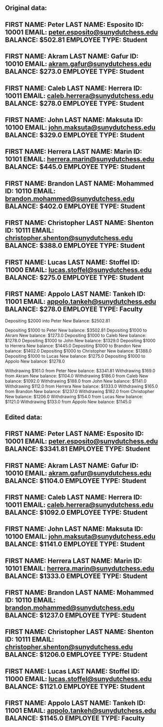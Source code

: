 Original data:
--------------
 FIRST NAME: Peter
 LAST NAME: Esposito
 ID: 10001
 EMAIL: peter.esposito@sunydutchess.edu
 BALANCE: $502.81
 EMPLOYEE TYPE: Student
--------------
 FIRST NAME: Akram
 LAST NAME: Gafur
 ID: 10010
 EMAIL: akram.gafur@sunydutchess.edu   
 BALANCE: $273.0
 EMPLOYEE TYPE: Student
--------------
 FIRST NAME: Caleb
 LAST NAME: Herrera
 ID: 10011
 EMAIL: caleb.herrera@sunydutchess.edu 
 BALANCE: $278.0
 EMPLOYEE TYPE: Student
--------------
 FIRST NAME: John
 LAST NAME: Maksuta
 ID: 10100
 EMAIL: john.maksuta@sunydutchess.edu  
 BALANCE: $329.0
 EMPLOYEE TYPE: Student
--------------
 FIRST NAME: Herrera
 LAST NAME: Marin
 ID: 10101
 EMAIL: herrera.marin@sunydutchess.edu
 BALANCE: $445.0
 EMPLOYEE TYPE: Student
--------------
 FIRST NAME: Brandon
 LAST NAME: Mohammed
 ID: 10110
 EMAIL: brandon.mohammed@sunydutchess.edu
 BALANCE: $402.0
 EMPLOYEE TYPE: Student
--------------
 FIRST NAME: Christopher
 LAST NAME: Shenton
 ID: 10111
 EMAIL: christopher.shenton@sunydutchess.edu
 BALANCE: $388.0
 EMPLOYEE TYPE: Student
--------------
 FIRST NAME: Lucas
 LAST NAME: Stoffel
 ID: 11000
 EMAIL: lucas.stoffel@sunydutchess.edu
 BALANCE: $275.0
 EMPLOYEE TYPE: Student
--------------
 FIRST NAME: Appolo
 LAST NAME: Tankeh
 ID: 11001
 EMAIL: appolo.tankeh@sunydutchess.edu
 BALANCE: $278.0
 EMPLOYEE TYPE: Faculty
--------------

Depositing $2000 into Peter New Balance: $2502.81

Depositing $1000 to Peter New balance: $3502.81
Depositing $1000 to Akram New balance: $1273.0
Depositing $1000 to Caleb New balance: $1278.0
Depositing $1000 to John New balance: $1329.0
Depositing $1000 to Herrera New balance: $1445.0
Depositing $1000 to Brandon New balance: $1402.0
Depositing $1000 to Christopher New balance: $1388.0
Depositing $1000 to Lucas New balance: $1275.0
Depositing $1000 to Appolo New balance: $1278.0

Withdrawing $161.0 from Peter New balance: $3341.81
Withdrawing $169.0 from Akram New balance: $1104.0
Withdrawing $186.0 from Caleb New balance: $1092.0
Withdrawing $188.0 from John New balance: $1141.0
Withdrawing $112.0 from Herrera New balance: $1333.0
Withdrawing $165.0 from Brandon New balance: $1237.0
Withdrawing $182.0 from Christopher New balance: $1206.0
Withdrawing $154.0 from Lucas New balance: $1121.0
Withdrawing $133.0 from Appolo New balance: $1145.0

Edited data:
--------------
 FIRST NAME: Peter
 LAST NAME: Esposito
 ID: 10001
 EMAIL: peter.esposito@sunydutchess.edu
 BALANCE: $3341.81
 EMPLOYEE TYPE: Student
--------------
 FIRST NAME: Akram
 LAST NAME: Gafur
 ID: 10010
 EMAIL: akram.gafur@sunydutchess.edu
 BALANCE: $1104.0
 EMPLOYEE TYPE: Student
--------------
 FIRST NAME: Caleb
 LAST NAME: Herrera
 ID: 10011
 EMAIL: caleb.herrera@sunydutchess.edu
 BALANCE: $1092.0
 EMPLOYEE TYPE: Student
--------------
 FIRST NAME: John
 LAST NAME: Maksuta
 ID: 10100
 EMAIL: john.maksuta@sunydutchess.edu
 BALANCE: $1141.0
 EMPLOYEE TYPE: Student
--------------
 FIRST NAME: Herrera
 LAST NAME: Marin
 ID: 10101
 EMAIL: herrera.marin@sunydutchess.edu
 BALANCE: $1333.0
 EMPLOYEE TYPE: Student
--------------
 FIRST NAME: Brandon
 LAST NAME: Mohammed
 ID: 10110
 EMAIL: brandon.mohammed@sunydutchess.edu
 BALANCE: $1237.0
 EMPLOYEE TYPE: Student
--------------
 FIRST NAME: Christopher
 LAST NAME: Shenton
 ID: 10111
 EMAIL: christopher.shenton@sunydutchess.edu
 BALANCE: $1206.0
 EMPLOYEE TYPE: Student
--------------
 FIRST NAME: Lucas
 LAST NAME: Stoffel
 ID: 11000
 EMAIL: lucas.stoffel@sunydutchess.edu
 BALANCE: $1121.0
 EMPLOYEE TYPE: Student
--------------
 FIRST NAME: Appolo
 LAST NAME: Tankeh
 ID: 11001
 EMAIL: appolo.tankeh@sunydutchess.edu
 BALANCE: $1145.0
 EMPLOYEE TYPE: Faculty
--------------

